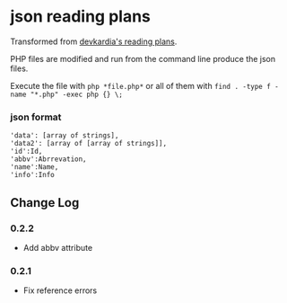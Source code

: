 json reading plans
======

Transformed from [devkardia's reading plans](https://github.com/devkardia/bibleplan).

PHP files are modified and run from the command line produce the json files.

Execute the file with `php *file.php*` or all of them with `find . -type f -name "*.php" -exec php {} \;`

### json format

```
'data': [array of strings],
'data2': [array of [array of strings]],
'id':Id,
'abbv':Abrrevation,
'name':Name,
'info':Info
```

## Change Log

### 0.2.2
* Add abbv attribute

### 0.2.1
* Fix reference errors
